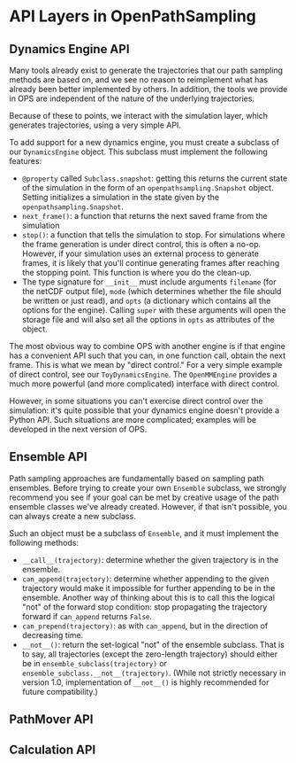 # API Layers in OpenPathSampling


## Dynamics Engine API

Many tools already exist to generate the trajectories that our path sampling
methods are based on, and we see no reason to reimplement what has already
been better implemented by others. In addition, the tools we provide in OPS
are independent of the nature of the underlying trajectories.

Because of these to points, we interact with the simulation layer, which
generates trajectories, using a very simple API.

To add support for a new dynamics engine, you must create a subclass of our
`DynamicsEngine` object. This subclass must implement the following features:

* `@property` called `Subclass.snapshot`: getting this returns the current
  state of the simulation in the form of an `openpathsampling.Snapshot`
  object. Setting initializes a simulation in the state given by the
  `openpathsampling.Snapshot`.
* `next_frame()`: a function that returns the next saved frame from the
  simulation
* `stop()`: a function that tells the simulation to stop. For simulations
  where the frame generation is under direct control, this is often a no-op.
  However, if your simulation uses an external process to generate frames,
  it is likely that you'll continue generating frames after reaching the
  stopping point. This function is where you do the clean-up.
* The type signature for `__init__` must include arguments `filename` (for
  the netCDF output file), `mode` (which determines whether the file should
  be written or just read), and `opts` (a dictionary which contains all the
  options for the engine). Calling `super` with these arguments will open
  the storage file and will also set all the options in `opts` as attributes
  of the object.

The most obvious way to combine OPS with another engine is if that engine
has a convenient API such that you can, in one function call, obtain the
next frame. This is what we mean by "direct control." For a very simple
example of direct control, see our `ToyDynamicsEngine`. The `OpenMMEngine`
provides a much more powerful (and more complicated)
interface with direct control.

However, in some situations you can't exercise direct control over the
simulation: it's quite possible that your dynamics engine doesn't provide a
Python API. Such situations are more complicated; examples will be developed
in the next version of OPS.

## Ensemble API

Path sampling approaches are fundamentally based on sampling path ensembles.
Before trying to create your own `Ensemble` subclass, we strongly recommend
you see if your goal can be met by creative usage of the path ensemble
classes we've already created. However, if that isn't possible, you can
always create a new subclass.

Such an object must be a subclass of `Ensemble`, and it must implement the
following methods:

* `__call__(trajectory)`: determine whether the given trajectory is in the
  ensemble.
* `can_append(trajectory)`: determine whether appending to the given
  trajectory would make it impossible for further appending to be in the
  ensemble. Another way of thinking about this is to call this the logical
  "not" of the forward stop condition: stop propagating the trajectory
  forward if `can_append` returns `False`.
* `can_prepend(trajectory)`: as with `can_append`, but in the direction of
  decreasing time.
* `__not__()`: return the set-logical "not" of the ensemble subclass. That
  is to say, all trajectories (except the zero-length trajectory) should
  either be in `ensemble_subclass(trajectory)` or
  `ensemble_subclass.__not__(trajectory)`. (While not strictly necessary in
  version 1.0, implementation of `__not__()` is highly recommended for
  future compatibility.)

## PathMover API

## Calculation API


